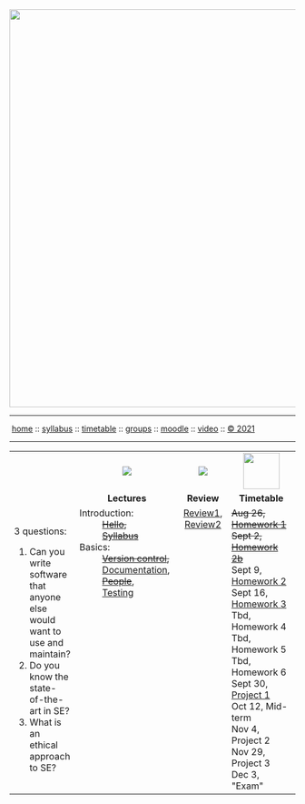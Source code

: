 <a name=top>
<a href="http://tiny.cc/se21"><img  width=700
  src="https://raw.githubusercontent.com/txt/se21/master/docs/img/femse.png"></a>
<hr>
<p>
&nbsp;<a href="https://tiny.cc/se21">home</a> ::
<a href="https://github.com/txt/se21/blob/master/docs/syllabus.md#top">syllabus</a> ::
<a href="https://github.com/txt/se21/blob/master/docs/syllabus.md#timetable">timetable</a> ::
<a href="https://docs.google.com/spreadsheets/d/1KKskduN7m1R3WYhQTLyWJgxkAvrp2UV-LEu5JWN26xo/edit#gid=0">groups</a> ::
<a href="https://moodle-courses2122.wolfware.ncsu.edu/course/view.php?id=3211">moodle</a> ::
<a href="https://ncsu.hosted.panopto.com/Panopto/Pages/Sessions/List.aspx#folderID=a5998f03-01df-4c6c-91c1-ad80003f3c7c">video</a> ::
<a href="https://github.com/txt/se21/blob/master/LICENSE.md#top">&copy; 2021</a>
<br>
<hr>


<table width="100%" border=0 align=center>
<tr>
<td></td>
<td align=center width=200><img src="docs/img/lectures.gif"></td>
<td align=center><img           src="docs/img/review.gif"></td>
<td align=center width=200><img width=64 src="docs/img/time.png"></td>
</tr>
<tr>
<td></td>
<td align=center><b>Lectures</b></td>
</td><td align=center><b>Review </td>
<td align=center><b>Timetable</b> </td>
</tr>
<tr>
<td>

3 questions:

<ol>
<li>Can you write software that anyone  else would want to  use and maintain?</li>
<li>Do you know the state-of-the-art in SE?</li>
<li>What is an ethical approach  to  SE?</li>
</ol>


</td>
<td valign=top  xwidth="100px">

<!-- -------------------------------- -->
<dl>
 <dt>
    Introduction:
  </dt>
  <dd>
    <strike><a href="docs/00hello.md">Hello</a>, <br>
    <a href="docs/syllabus.md">Syllabus</a></strike>
  </dd>
  <dt>
    Basics:
  </dt>
  <dd>
    <strike> <a href="docs/01goodrepo.md">Version control</a>, </strike><br>
        <a href="docs/doc.md">Documentation</a>, <br>
      <strike><a href="docs/people1.md">People</a></strike>,<br>
      <a href="docs/testing.md">Testing</a> 
  </dd>

</dl>

<!-- -------------------------------- -->

<td align=center   valign=top xwidth="100px">
    <a href="docs/review1.md">Review1</a>, <br>
    <a href="docs/review2.md">Review2</a>
 
</td>
<td valign=top>
  <strike>Aug 26, <a href="docs/hw1.md">Homework 1</a></strike><br>
<strike>Sept 2, <a href="docs/hw2b.md">Homework 2b</a></strike><br>
Sept 9, <a href="docs/hw2.md">Homework 2</a><br>
Sept 16, <a href="docs/hw3.md">Homework 3</a><br>
Tbd,  Homework 4<br>
Tbd,  Homework 5<br>
Tbd,  Homework 6<br>
Sept 30, <a href="docs/proj1.md">Project 1</a><br>
Oct 12, Mid-term<br>
Nov 4, Project 2<br>
Nov 29, Project 3<br>
Dec 3, "Exam" 
</td>
</tr>

</table>



